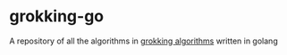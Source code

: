 # grokking-go
A repository of all the algorithms in [grokking algorithms](https://www.manning.com/books/grokking-algorithms) written in golang
